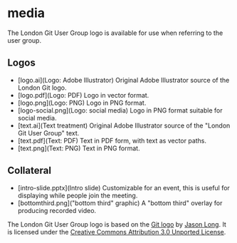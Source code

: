 # media

The London Git User Group logo is available for use when referring to
the user group.

## Logos

* [logo.ai](Logo: Adobe Illustrator)
  Original Adobe Illustrator source of the London Git logo.
* [logo.pdf](Logo: PDF)
  Logo in vector format.
* [logo.png](Logo: PNG)
  Logo in PNG format.
* [logo-social.png](Logo: social media)
  Logo in PNG format suitable for social media.
* [text.ai](Text treatment)
  Original Adobe Illustrator source of the "London Git User Group" text.
* [text.pdf](Text: PDF)
  Text in PDF form, with text as vector paths.
* [text.png](Text: PNG)
  Text in PNG format.

## Collateral

* [intro-slide.pptx](Intro slide)
  Customizable for an event, this is useful for displaying while people
  join the meeting.
* [bottomthird.png]("bottom third" graphic)
  A "bottom third" overlay for producing recorded video.

The London Git User Group logo is based on the
[Git logo](https://git-scm.com/downloads/logos) by
[Jason Long](https://twitter.com/jasonlong).
It is licensed under the [Creative Commons Attribution 3.0 Unported
License](https://creativecommons.org/licenses/by/3.0/).

